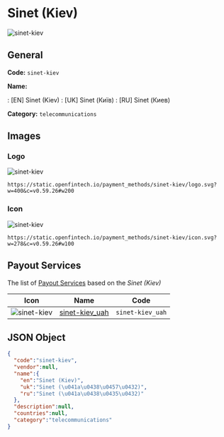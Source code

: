 
# Sinet (Kiev) 
![sinet-kiev](https://static.openfintech.io/payment_methods/sinet-kiev/logo.svg?w=400&c=v0.59.26#w200)  

## General 
**Code:** `sinet-kiev` 
 
**Name:** 
 
:	[EN] Sinet (Kiev) 
:	[UK] Sinet (Київ) 
:	[RU] Sinet (Киев) 
 
**Category:** `telecommunications` 
 

## Images 

### Logo 
![sinet-kiev](https://static.openfintech.io/payment_methods/sinet-kiev/logo.svg?w=400&c=v0.59.26#w200)  

```
https://static.openfintech.io/payment_methods/sinet-kiev/logo.svg?w=400&c=v0.59.26#w200
```  

### Icon 
![sinet-kiev](https://static.openfintech.io/payment_methods/sinet-kiev/icon.svg?w=278&c=v0.59.26#w100)  

```
https://static.openfintech.io/payment_methods/sinet-kiev/icon.svg?w=278&c=v0.59.26#w100
```  

## Payout Services 
 
The list of [Payout Services](/payout-services/) based on the _Sinet (Kiev)_ 

|Icon|Name|Code| 
|:---:|:---:|:---:| 
|![sinet-kiev](https://static.openfintech.io/payout_methods/sinet-kiev/icon.svg?w=278&c=v0.59.26#w40) |[sinet-kiev_uah](/payout-services/sinet-kiev_uah/)|`sinet-kiev_uah`| 
 

## JSON Object 

```json
{
  "code":"sinet-kiev",
  "vendor":null,
  "name":{
    "en":"Sinet (Kiev)",
    "uk":"Sinet (\u041a\u0438\u0457\u0432)",
    "ru":"Sinet (\u041a\u0438\u0435\u0432)"
  },
  "description":null,
  "countries":null,
  "category":"telecommunications"
}
```  

